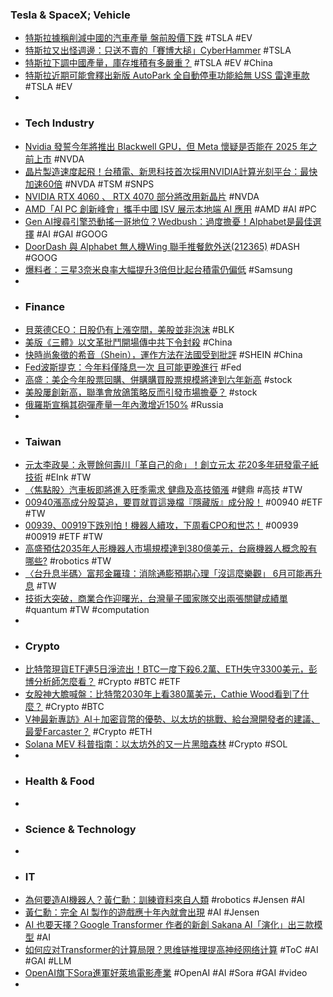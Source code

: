 ### Tesla & SpaceX; Vehicle
- [特斯拉據稱削減中國的汽車產量 盤前股價下跌](https://news.cnyes.com/news/id/5500979) #TSLA #EV
- [特斯拉又出怪週邊：只送不賣的「賽博大槌」CyberHammer](https://www.inside.com.tw/article/34558-tesla-cyberhammer-referral-cybertruck-reward) #TSLA
- [特斯拉下調中國產量，庫存堆積有多嚴重？](https://uanalyze.com.tw/articles/564974913) #TSLA #EV #China
- [特斯拉近期可能會釋出新版 AutoPark 全自動停車功能給無 USS 雷達車款](https://www.kocpc.com.tw/archives/539836) #TSLA #EV
-
- ### Tech Industry
- [Nvidia 發誓今年將推出 Blackwell GPU，但 Meta 懷疑是否能在 2025 年之前上市](https://news.xfastest.com/nvidia/138380/nvidia-62/) #NVDA
- [晶片製造速度起飛！台積電、新思科技首次採用NVIDIA計算光刻平台：最快加速60倍](https://news.xfastest.com/nvidia/138259/晶片製造速度起飛！台積電、新思科技首次採用nvidia/) #NVDA #TSM #SNPS
- [NVIDIA RTX 4060 、 RTX 4070 部分將改用新晶片](https://www.coolaler.com/index/nvidia-rtx-4060-、-rtx-4070-部分將改用新晶片/) #NVDA
- [AMD「AI PC 創新峰會」攜手中國 ISV 展示本地端 AI 應用](https://news.xfastest.com/amd/138418/amd-ai-pc-isv-app/) #AMD #AI #PC
- [Gen AI搜尋引擎恐動搖一哥地位？Wedbush：過度擔憂！Alphabet是最佳選擇](https://news.cnyes.com/news/id/5501202) #AI #GAI #GOOG
- [DoorDash 與 Alphabet 無人機Wing 聯手推餐飲外送(212365)](https://www.cool3c.com/article/212365) #DASH #GOOG
- [爆料者：三星3奈米良率大幅提升3倍但比起台積電仍偏低](https://news.cnyes.com/news/id/5501093) #Samsung
-
- ### Finance
- [貝萊德CEO：日股仍有上漲空間，美股並非泡沫](https://zh.cn.nikkei.com/columnviewpoint/viewpoint/55164-2024-03-22-09-26-52.html) #BLK
- [美版《三體》以文革批鬥開場傳中共下令封殺](https://www.epochtimes.com/b5/24/3/22/n14208673.htm) #China
- [快時尚象徵的希音（Shein），運作方法在法國受到批評](https://www.rfi.fr/tw/中國/20240322-快時尚象徵的希音-shein-，運作方法在法國受到批評) #SHEIN #China
- [Fed波斯提克：今年料僅降息一次 且可能更晚進行](https://news.cnyes.com/news/id/5501210) #Fed
- [高盛：美企今年股票回購、併購購買股票規模將達到六年新高](https://news.cnyes.com/news/id/5501046) #stock
- [美股屢創新高，聯準會放鴿策略反而引發市場擔憂？](https://www.blocktempo.com/market-worries-about-u-s-economy/) #stock
- [俄羅斯宣稱其砲彈產量一年內激增近150%](https://news.cnyes.com/news/id/5500576) #Russia
-
- ### Taiwan
- [元太李政昊：永豐餘何壽川「革自己的命」！創立元太 花20多年研發電子紙技術](https://www.wealth.com.tw/articles/106fd11f-4d5e-49d0-828e-58f79fb71f28) #EInk #TW
- [〈焦點股〉汽車板即將進入旺季需求 健鼎及高技領漲](https://news.cnyes.com/news/id/5500207) #健鼎 #高技 #TW
- [00940漲高成分股莫追，要買就買這幾檔『隱藏版』成分股！](https://news.cnyes.com/news/id/5500708) #00940 #ETF #TW
- [00939、00919下跌別怕！機器人續攻，下周看CPO和世芯！](https://news.cnyes.com/news/id/5500783) #00939 #00919 #ETF #TW
- [高盛預估2035年人形機器人市場規模達到380億美元，台廠機器人概念股有哪些?](https://uanalyze.com.tw/articles/491714910) #robotics #TW
- [〈台升息半碼〉富邦金羅瑋：消除通膨預期心理「沒這麼樂觀」 6月可能再升息](https://news.cnyes.com/news/id/5501183) #TW
- [技術大突破，商業合作迎曙光，台灣量子國家隊交出兩張關鍵成績單](https://technews.tw/2024/03/23/taiwan-quantum-team-is-one-step-closer-to-commercialization/) #quantum #TW #computation
-
- ### Crypto
- [比特幣現貨ETF連5日淨流出！BTC一度下殺6.2萬、ETH失守3300美元，彭博分析師怎麼看？](https://www.blocktempo.com/bitcoin-spot-etf-saw-net-outflows-for-5-consecutive-days/) #Crypto #BTC #ETF
- [女股神大膽喊盤：比特幣2030年上看380萬美元，Cathie Wood看到了什麼？](https://www.blocktempo.com/cathie-wood-predicts-bitcoin-could-hit-3-8-million/) #Crypto #BTC
- [V神最新專訪》AI＋加密貨幣的優勢、以太坊的挑戰、給台灣開發者的建議、最愛Farcaster？](https://www.blocktempo.com/eth-taipei-2024-vitalik-interview/) #Crypto #ETH
- [Solana MEV 科普指南：以太坊外的又一片黑暗森林](https://www.blocktempo.com/what-is-solana-mev/) #Crypto #SOL
-
- ### Health & Food
-
- ### Science & Technology
-
- ### IT
- [為何要造AI機器人？黃仁勳：訓練資料來自人類](https://www.moneydj.com/kmdj/news/newsviewer.aspx?a=41ffd813-4410-4ec6-8408-d49f6eec6279) #robotics #Jensen #AI
- [黃仁勳：完全 AI 製作的遊戲應十年內就會出現](https://technews.tw/2024/03/21/jensen-says-we-will-see-fully-ai-generated-games-in-5-10-years/) #AI #Jensen
- [AI 也要天擇？Google Transformer 作者的新創 Sakana AI「演化」出三款模型](https://www.inside.com.tw/article/34548-sakana-ai-three-models) #AI
- [如何应对Transformer的计算局限？思维链推理提高神经网络计算](https://www.jiqizhixin.com/articles/2024-03-22-7) #ToC #AI #GAI #LLM
- [OpenAI旗下Sora進軍好萊塢電影產業](https://news.cnyes.com/news/id/5501189) #OpenAI #AI #Sora #GAI #video
-